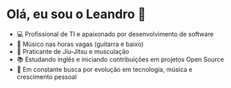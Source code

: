# Olá, eu sou o Leandro 👋

- 💻 Profissional de TI e apaixonado por desenvolvimento de software  
- 🎼 Músico nas horas vagas (guitarra e baixo)  
- 🥋 Praticante de Jiu-Jitsu e musculação  
- 📚 Estudando inglês e iniciando contribuições em projetos Open Source  
- 🚀 Em constante busca por evolução em tecnologia, música e crescimento pessoal
